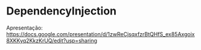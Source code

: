 # DependencyInjection

Apresentação: https://docs.google.com/presentation/d/1zwReCjsqxfzrBtQHfS_ex85Axgoix8XKKyq2KkzKrUQ/edit?usp=sharing
